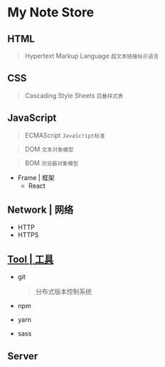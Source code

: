 # My Note Store
## HTML
> Hypertext Markup Language `超文本链接标示语言`

## CSS
> Cascading Style Sheets `层叠样式表`

## JavaScript
> ECMAScript `JavaScript标准`

> DOM `文本对象模型`

> BOM `浏览器对象模型`

- Frame | 框架
  - React

## Network | 网络
- HTTP
- HTTPS

## [Tool | 工具](https://github.com/Sakuraine/note/tree/master/Tool)
- git

    > 分布式版本控制系统
- npm
- yarn
- sass

## Server
